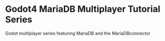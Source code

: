 # Godot4 MariaDB Multiplayer Tutorial Series
 Godot multiplayer series featuring MariaDB and the MariaDBconnector

